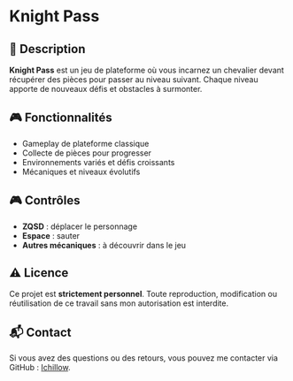 
<h1>Knight Pass</h1>

<h2>📖 Description</h2>
<p><strong>Knight Pass</strong> est un jeu de plateforme où vous incarnez un chevalier devant récupérer des pièces pour passer au niveau suivant. Chaque niveau apporte de nouveaux défis et obstacles à surmonter.</p>

<h2>🎮 Fonctionnalités</h2>
<ul>
<li>Gameplay de plateforme classique</li>
<li>Collecte de pièces pour progresser</li>
<li>Environnements variés et défis croissants</li>
<li>Mécaniques et niveaux évolutifs</li>
</ul>

<h2>🎮 Contrôles</h2>
<ul>
<li><strong>ZQSD</strong> : déplacer le personnage</li>
<li><strong>Espace</strong> : sauter</li>
<li><strong>Autres mécaniques</strong> : à découvrir dans le jeu</li>
</ul>

<h2>⚠️ Licence</h2>
<p>Ce projet est <strong>strictement personnel</strong>. Toute reproduction, modification ou réutilisation de ce travail sans mon autorisation est interdite.</p>

<h2>📬 Contact</h2>
<p>Si vous avez des questions ou des retours, vous pouvez me contacter via GitHub : <a href="https://github.com/Ichillow" target="_blank">Ichillow</a>.</p>
